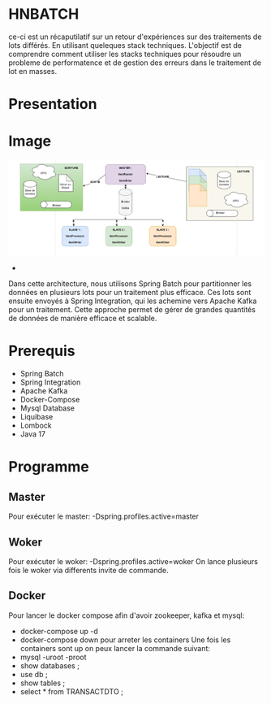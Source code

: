 # HNBATCH
ce-ci est un récaputilatif sur un retour d'expériences sur des traitements de lots différés. En utilisant queleques stack techniques.
L'objectif est de comprendre comment utiliser les stacks techniques pour résoudre un probleme de performatence et de gestion des erreurs dans le traitement de lot en masses.
# Presentation
# Image 
![image](https://github.com/Diags/HNBATCH/blob/39d36c675693f8927a7a67dfd7f1c11369c2d0d2/src/main/resources/Capture.PNG)

* 
 Dans cette architecture, nous utilisons Spring Batch pour partitionner les données en plusieurs lots pour un traitement plus efficace. 
Ces lots sont ensuite envoyés à Spring Integration, qui les achemine vers Apache Kafka pour un traitement.
 Cette approche permet de gérer de grandes quantités de données de manière efficace et scalable.
# Prerequis
 * Spring Batch
 * Spring Integration
 * Apache Kafka
 * Docker-Compose
 * Mysql Database
 * Liquibase
 * Lombock
 * Java 17
# Programme
## Master
Pour exécuter le master: -Dspring.profiles.active=master
## Woker
Pour exécuter le woker: -Dspring.profiles.active=woker
On lance plusieurs fois le woker via differents invite de commande.
## Docker
Pour lancer le docker compose afin d'avoir zookeeper, kafka et mysql: 
  * docker-compose up -d
  * docker-compose down pour arreter les containers
Une fois les containers sont up on peux lancer la commande suivant:
  * mysql -uroot -proot
  * show databases ;
  * use db ;
  * show tables ;
  * select * from TRANSACTDTO ; 

 
